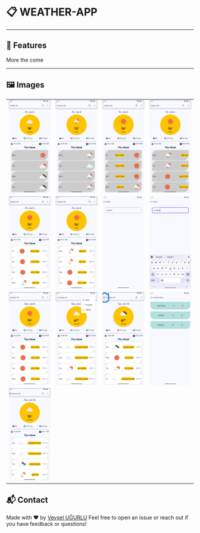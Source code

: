 # 📋 WEATHER-APP


---

## 🚀 Features
More the come

---

## 🖼 Images

<table>
  <tr>
    <td><img src="screenshots/1.png" width="250" /></td>
    <td><img src="screenshots/2.png" width="250" /></td>
    <td><img src="screenshots/3.png" width="250" /></td>
      <td><img src="screenshots/4.png" width="250" /></td>
  </tr>
  <tr>
    <td><img src="screenshots/5.png" width="250" /></td>
    <td><img src="screenshots/6.png" width="250" /></td>
    <td><img src="screenshots/7.png" width="250" /></td>
    <td><img src="screenshots/8.png" width="250" /></td>
  </tr>
    <tr>
    <td><img src="screenshots/9.png" width="250" /></td>
    <td><img src="screenshots/10.png" width="250" /></td>
    <td><img src="screenshots/11.png" width="250" /></td>
    <td><img src="screenshots/12.png" width="250" /></td>
  </tr>
    <tr>
      <td><img src="screenshots/13.png" width="250" /></td>
   </tr>
</table>

## 📬 Contact

Made with ❤ by [Veysel UĞURLU](https://github.com/Veyselugurlu)
Feel free to open an issue or reach out if you have feedback or questions!
